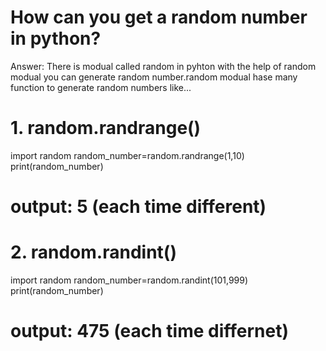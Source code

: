 # How can you get a random number in python?

Answer:
There is modual called random in pyhton with the help of random modual you can generate random number.random modual hase many function to generate random numbers like...

# 1. random.randrange()

import random
random_number=random.randrange(1,10)
print(random_number)

# output: 5 (each time different)

# 2. random.randint()

import random
random_number=random.randint(101,999)
print(random_number)

# output: 475 (each time differnet)

